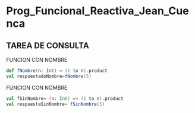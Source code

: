 # Prog_Funcional_Reactiva_Jean_Cuenca
## TAREA DE CONSULTA
FUNCION CON NOMBRE
```scala
def fNombre(n: Int) = (1 to n).product
val respuestadoNombre=fNombre(5)
```
FUNCION CON NOMBRE

```scala
val fSinNombre= (n: Int) => (1 to n).product
val respuestaSinNombre= fSinNombre(5)
```
